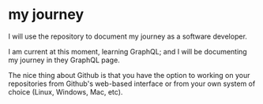# my journey

I will use the repository to document my journey as a software developer.

I am current at this moment, learning GraphQL; and I will be documenting my journey in they GraphQL page.

The nice thing about Github is that you have the option to working on your repositories from Github's web-based interface or from your own system of choice (Linux, Windows, Mac, etc).
